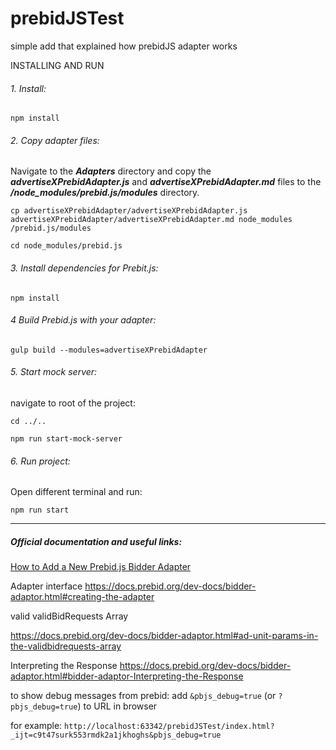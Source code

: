# prebidJSTest
simple add that explained how prebidJS adapter works

INSTALLING AND RUN 

###### 1. Install:
```
npm install
``` 

###### 2. Copy adapter files:
Navigate to the ***Adapters*** directory and copy the
***advertiseXPrebidAdapter.js*** and ***advertiseXPrebidAdapter.md*** 
files to the ***/node_modules/prebid.js/modules*** directory.

```
cp advertiseXPrebidAdapter/advertiseXPrebidAdapter.js advertiseXPrebidAdapter/advertiseXPrebidAdapter.md node_modules
/prebid.js/modules
```

```
cd node_modules/prebid.js
```

###### 3. Install dependencies for Prebit.js:
```
npm install
```

###### 4 Build Prebid.js with your adapter:
```
gulp build --modules=advertiseXPrebidAdapter
```

###### 5. Start mock server:
navigate to root of the project:
```
cd ../..
```

```
npm run start-mock-server
```

###### 6. Run project:
Open different terminal and run:
```
npm run start
```

---

##### Official documentation and useful links:

[How to Add a New Prebid.js Bidder Adapter](https://docs.prebid.org/dev-docs/bidder-adaptor.html#bidder-adaptor-Required-Adapter-Conventions)

Adapter interface
https://docs.prebid.org/dev-docs/bidder-adaptor.html#creating-the-adapter


valid validBidRequests Array

https://docs.prebid.org/dev-docs/bidder-adaptor.html#ad-unit-params-in-the-validbidrequests-array


Interpreting the Response
https://docs.prebid.org/dev-docs/bidder-adaptor.html#bidder-adaptor-Interpreting-the-Response

to show debug messages from prebid:
add `&pbjs_debug=true` (or `?pbjs_debug=true`)  to URL in browser

for example: 
`http://localhost:63342/prebidJSTest/index.html?_ijt=c9t47surk553rmdk2a1jkhoghs&pbjs_debug=true`

